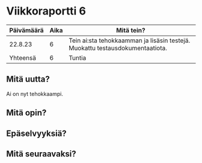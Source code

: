 # Viikkoraportti 6

| Päivämäärä |     Aika      |                                     Mitä tein?                                  |
|------------|---------------|---------------------------------------------------------------------------------|
| 22.8.23  |   6     | Tein ai:sta tehokkaamman ja lisäsin testejä. Muokattu testausdokumentaatiota.|
| Yhteensä   |    6   |            Tuntia                          |

## Mitä uutta?
Ai on nyt tehokkaampi. 

## Mitä opin?

## Epäselvyyksiä?

## Mitä seuraavaksi?
